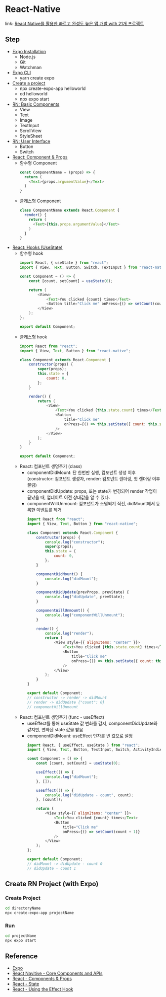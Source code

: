 # React-Native
link: [React Native를 활용한 빠르고 완성도 높은 앱 개발 with 21개 프로젝트](https://fastcampus.co.kr/dev_online_renative)

## Step
- [Expo Installation](https://docs.expo.dev/get-started/installation/)
  - Node.js
  - Git
  - Watchman
- [Expo CLI](https://docs.expo.dev/get-started/installation/#expo-cli)
  - yarn create expo
- [Create a project](https://docs.expo.dev/get-started/create-a-project/)
  - npx create-expo-app helloworld
  - cd helloworld
  - npx expo start
- [RN: Basic Components](https://reactnative.dev/docs/components-and-apis#basic-components)
  - View
  - Text
  - Image
  - TextInput
  - ScrollView
  - StyleSheet
- [RN: User Interface](https://reactnative.dev/docs/components-and-apis#user-interface)
  - Button
  - Switch
- [React: Component & Props](https://ko.legacy.reactjs.org/docs/components-and-props.html)
  - 함수형 Component
    ```javascript
    const ComponentName = (props) => { 
      return ( 
        <Text>{props.argumentValue}</Text>
      )
    }
    ```
  - 클래스형 Component
    ```javascript
    class ComponentName extends React.Component {
      render() {
        return (
          <Text>{this.props.argumentValue}</Text>
        )
      }
    }
    ```
- [React: Hooks (UseState)](https://reactnative.dev/docs/intro-react#state)
  - 함수형 hook
    ```javascript
    import React, { useState } from "react";
    import { View, Text, Button, Switch, TextInput } from "react-native";

    const Component = () => {
        const [count, setCount] = useState(0);

        return (
            <View>
                <Text>You clicked {count} times</Text>
                <Button title="Click me" onPress={() => setCount(count + 1)} />
            </View>
        );
    };

    export default Component;
    ```
  - 클래스형 hook
    ```javascript
    import React from "react";
    import { View, Text, Button } from "react-native";

    class Component extends React.Component {
        constructor(props) {
            super(props);
            this.state = {
                count: 0,
            };
        }

        render() {
            return (
                <View>
                    <Text>You clicked {this.state.count} times</Text>
                    <Button
                        title="Click me"
                        onPress={() => this.setState({ count: this.state.count + 1 })}
                    />
                </View>
            );
        }
    }

    export default Component;
    ```
  - React: 컴포넌트 생명주기 (class)
    - componentDidMount: 단 한번만 실행, 컴포넌트 생성 이후 (constructor: 컴포넌트 생성자, render: 컴포넌트 렌더링, 첫 렌더링 이후 불림)
    - componentDidUpdate: props, 또는 state가 변경되어 render 작업이 끝났을 때, 업데이트 이전 상태값을 알 수 있다.
    - componentWillUnmount: 컴포넌트가 소멸되기 직전, didMount에서 등록한 이벤트를 제거
      ```javascript
      import React from "react";
      import { View, Text, Button } from "react-native";

      class Component extends React.Component {
          constructor(props) {
              console.log("constructor");
              super(props);
              this.state = {
                  count: 0,
              };
          }

          componentDidMount() {
              console.log("didMount");
          }

          componentDidUpdate(prevProps, prevState) {
              console.log("didUpdate", prevState);
          }

          componentWillUnmount() {
              console.log("componentWillUnmount");
          }

          render() {
              console.log("render");
              return (
                  <View style={{ alignItems: "center" }}>
                      <Text>You clicked {this.state.count} times</Text>
                      <Button
                          title="Click me"
                          onPress={() => this.setState({ count: this.state.count + 1 })}
                      />
                  </View>
              );
          }
      }

      export default Component;
      // constructor -> render -> didMount
      // render -> didUpdate {"count": 0}
      // componentWillUnmount
      ```
  - React: 컴포넌트 생명주기 (func - useEffect)
    - useEffect를 통해 useState 값 변화를 감지, componentDidUpdate와 같지만, 변화된 state 값을 받음
    - componentDidMount: useEffect 인자를 빈 값으로 설정
      ```javascript
      import React, { useEffect, useState } from "react";
      import { View, Text, Button, TextInput, Switch, ActivityIndicator } from "react-native";

      const Component = () => {
          const [count, setCount] = useState(0);

          useEffect(() => {
              console.log("didMount");
          }, []);

          useEffect(() => {
              console.log("didUpdate - count", count);
          }, [count]);

          return (
              <View style={{ alignItems: "center" }}>
                  <Text>You clicked {count} times</Text>
                  <Button
                      title="Click me" 
                      onPress={() => setCount(count + 1)}
                  />
              </View>
          );
      };

      export default Component;
      // didMount -> didUpdate - count 0
      // didUpdate - count 1
      ```

    
## Create RN Project (with Expo)
### Create Project
```bash
cd directoryName
npx create-expo-app projectName
```

### Run
```bash
cd projectName
npx expo start
```

## Reference
- [Expo](https://docs.expo.dev/get-started/installation/)
- [React Navitive - Core Components and APIs](https://reactnative.dev/docs/components-and-apis)
- [React - Components & Props](https://ko.legacy.reactjs.org/docs/components-and-props.html)
- [React - State](https://reactnative.dev/docs/intro-react#state)
- [React - Using the Effect Hook](https://ko.legacy.reactjs.org/docs/hooks-effect.html)